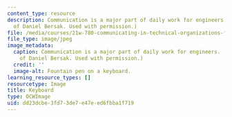 ```yaml
---
content_type: resource
description: Communication is a major part of daily work for engineers. (Image courtesy
  of Daniel Bersak. Used with permission.)
file: /media/courses/21w-780-communicating-in-technical-organizations-fall-2001/dd23dcbe3fd73de7e47eed6fbba1f719_21w-780f01.jpg
file_type: image/jpeg
image_metadata:
  caption: Communication is a major part of daily work for engineers. (Image courtesy
    of Daniel Bersak. Used with permission.)
  credit: ''
  image-alt: Fountain pen on a keyboard.
learning_resource_types: []
resourcetype: Image
title: Keyboard
type: OCWImage
uid: dd23dcbe-3fd7-3de7-e47e-ed6fbba1f719
---
```

